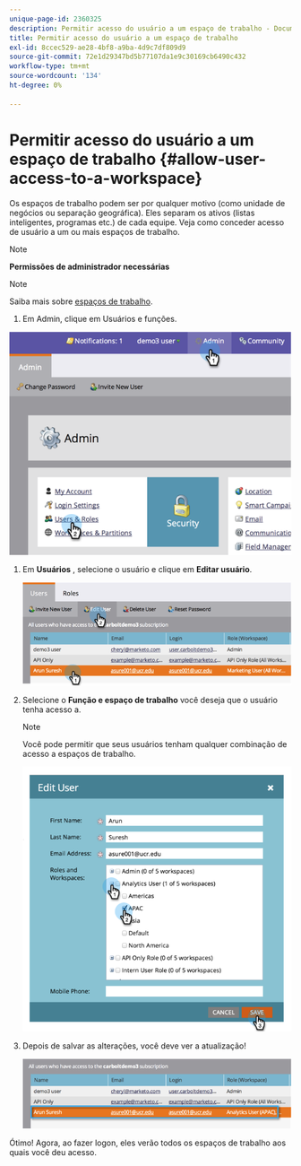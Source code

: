 ```yaml
---
unique-page-id: 2360325
description: Permitir acesso do usuário a um espaço de trabalho - Documentos do Marketo - Documentação do produto
title: Permitir acesso do usuário a um espaço de trabalho
exl-id: 8ccec529-ae28-4bf8-a9ba-4d9c7df809d9
source-git-commit: 72e1d29347bd5b77107da1e9c30169cb6490c432
workflow-type: tm+mt
source-wordcount: '134'
ht-degree: 0%

---
```


# Permitir acesso do usuário a um espaço de trabalho {#allow-user-access-to-a-workspace}

Os espaços de trabalho podem ser por qualquer motivo (como unidade de negócios ou separação geográfica). Eles separam os ativos (listas inteligentes, programas etc.) de cada equipe. Veja como conceder acesso de usuário a um ou mais espaços de trabalho.

>[!NOTE]
>
>**Permissões de administrador necessárias**

>[!NOTE]
>
>Saiba mais sobre [espaços de trabalho](/help/marketo/product-docs/administration/workspaces-and-person-partitions/understanding-workspaces-and-person-partitions.md).

1. Em Admin, clique em Usuários e funções.

![](assets/image2014-9-17-11-3a2-3a32.png)

1. Em **Usuários** , selecione o usuário e clique em **Editar usuário**.

   ![](assets/image2014-9-17-11-3a2-3a46.png)

1. Selecione o **Função e espaço de trabalho** você deseja que o usuário tenha acesso a.

   >[!NOTE]
   >
   >Você pode permitir que seus usuários tenham qualquer combinação de acesso a espaços de trabalho.

   ![](assets/image2014-9-17-11-3a3-3a16.png)

1. Depois de salvar as alterações, você deve ver a atualização!

   ![](assets/image2014-9-17-11-3a3-3a31.png)

Ótimo! Agora, ao fazer logon, eles verão todos os espaços de trabalho aos quais você deu acesso.
